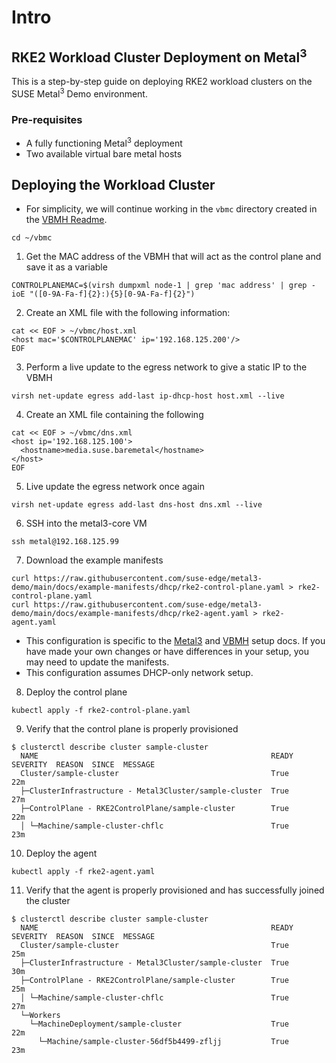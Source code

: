 # Intro

## RKE2 Workload Cluster Deployment on Metal<sup>3</sup>

This is a step-by-step guide on deploying RKE2 workload clusters on the SUSE Metal<sup>3</sup> Demo environment.

### Pre-requisites

- A fully functioning Metal<sup>3</sup> deployment
- Two available virtual bare metal hosts

## Deploying the Workload Cluster

- For simplicity, we will continue working in the `vbmc` directory created in the [VBMH Readme](./vbmh-setup.md).

```shell
cd ~/vbmc
```

1. Get the MAC address of the VBMH that will act as the control plane and save it as a variable

```shell
CONTROLPLANEMAC=$(virsh dumpxml node-1 | grep 'mac address' | grep -ioE "([0-9A-Fa-f]{2}:){5}[0-9A-Fa-f]{2}")
```

2. Create an XML file with the following information:

```shell
cat << EOF > ~/vbmc/host.xml
<host mac='$CONTROLPLANEMAC' ip='192.168.125.200'/>
EOF
```

3. Perform a live update to the egress network to give a static IP to the VBMH

```shell
virsh net-update egress add-last ip-dhcp-host host.xml --live
```

4. Create an XML file containing the following

```shell
cat << EOF > ~/vbmc/dns.xml
<host ip='192.168.125.100'>
  <hostname>media.suse.baremetal</hostname>
</host>
EOF
```

5. Live update the egress network once again

```shell
virsh net-update egress add-last dns-host dns.xml --live
```

6. SSH into the metal3-core VM
```shell
ssh metal@192.168.125.99
```

7. Download the example manifests

```shell
curl https://raw.githubusercontent.com/suse-edge/metal3-demo/main/docs/example-manifests/dhcp/rke2-control-plane.yaml > rke2-control-plane.yaml
curl https://raw.githubusercontent.com/suse-edge/metal3-demo/main/docs/example-manifests/dhcp/rke2-agent.yaml > rke2-agent.yaml
```

- This configuration is specific to the [Metal3](./metal3-setup.md) and [VBMH](./vbmh-setup.md) setup docs.
  If you have made your own changes or have differences in your setup, you may need to update the manifests.
- This configuration assumes DHCP-only network setup.

8. Deploy the control plane

```shell
kubectl apply -f rke2-control-plane.yaml
```

9. Verify that the control plane is properly provisioned

```shell
$ clusterctl describe cluster sample-cluster
  NAME                                                    READY  SEVERITY  REASON  SINCE  MESSAGE
  Cluster/sample-cluster                                  True                     22m
  ├─ClusterInfrastructure - Metal3Cluster/sample-cluster  True                     27m
  ├─ControlPlane - RKE2ControlPlane/sample-cluster        True                     22m
  │ └─Machine/sample-cluster-chflc                        True                     23m
```

10. Deploy the agent

```shell
kubectl apply -f rke2-agent.yaml
```

11. Verify that the agent is properly provisioned and has successfully joined the cluster

```shell
$ clusterctl describe cluster sample-cluster
  NAME                                                    READY  SEVERITY  REASON  SINCE  MESSAGE
  Cluster/sample-cluster                                  True                     25m
  ├─ClusterInfrastructure - Metal3Cluster/sample-cluster  True                     30m
  ├─ControlPlane - RKE2ControlPlane/sample-cluster        True                     25m
  │ └─Machine/sample-cluster-chflc                        True                     27m
  └─Workers
    └─MachineDeployment/sample-cluster                    True                     22m
      └─Machine/sample-cluster-56df5b4499-zfljj           True                     23m
```
